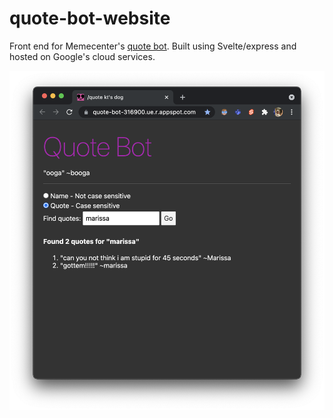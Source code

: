 # quote-bot-website

Front end for Memecenter's [quote bot](https://github.com/SpoonDoctor/QuoteBot). Built using Svelte/express and hosted on Google's cloud services.

![alt text](./example.png)
